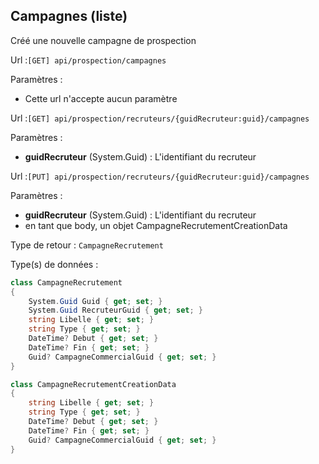 ## <span id='obtenircampagnes'>Campagnes (liste)</span>

Créé une nouvelle campagne de prospection

Url :`[GET] api/prospection/campagnes`

Paramètres : 

- Cette url n'accepte aucun paramètre

Url :`[GET] api/prospection/recruteurs/{guidRecruteur:guid}/campagnes`

Paramètres : 

- **guidRecruteur** (System.Guid) : L'identifiant du recruteur

Url :`[PUT] api/prospection/recruteurs/{guidRecruteur:guid}/campagnes`

Paramètres : 

- **guidRecruteur** (System.Guid) : L'identifiant du recruteur
- en tant que body, un objet CampagneRecrutementCreationData

Type de retour : `CampagneRecrutement`

Type(s) de données :

```csharp
class CampagneRecrutement
{
	System.Guid Guid { get; set; }
	System.Guid RecruteurGuid { get; set; }
	string Libelle { get; set; }
	string Type { get; set; }
	DateTime? Debut { get; set; }
	DateTime? Fin { get; set; }
	Guid? CampagneCommercialGuid { get; set; }
}

class CampagneRecrutementCreationData
{
	string Libelle { get; set; }
	string Type { get; set; }
	DateTime? Debut { get; set; }
	DateTime? Fin { get; set; }
	Guid? CampagneCommercialGuid { get; set; }
}

```

